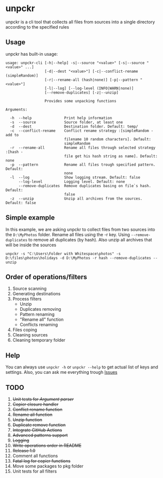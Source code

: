 # unpckr

unpckr is a cli tool that collects all files from sources into a single directory according to the specified rules

## Usage

unpckr has built-in usage:

```text
usage: unpckr-cli [-h|--help] -s|--source "<value>" [-s|--source "<value>" ...]
                  [-d|--dest "<value>"] [-c|--conflict-rename (simpleRandom)]
                  [-r|--rename-all (hash|none)] [-p|--pattern "<value>"]
                  [-l|--log] [--log-level (INFO|WARN|none)]
                  [--remove-duplicates] [-z|--unzip]

                  Provides some unpacking functions

Arguments:

  -h  --help               Print help information
  -s  --source             Source folder, at least one
  -d  --dest               Destination folder. Default: temp/
  -c  --conflict-rename    Conflict rename strategy :[simpleRandom - add to
                           filename 10 random characters]. Default:
                           simpleRandom
  -r  --rename-all         Rename all files through selected strategy :[hash -
                           file get his hash string as name]. Default: none
  -p  --pattern            Rename all files trough specified pattern. Default:
                           none
  -l  --log                Show logging stream. Default: false
      --log-level          Logging level. Default: none
      --remove-duplicates  Remove duplicates basing on file`s hash. Default:
                           false
  -z  --unzip              Unzip all archives from the sources. Default: false
```

## Simple example

In this example, we are asking unpckr to collect files from two sources into the `D:\MyPhotos` folder. Rename all files using the -r key. Using `--remove-duplicates` to remove all duplicates (by hash). Also unzip all archives that will be inside the sources

```text
unpckr -s "C:\Users\Folder with Whitespace\photos" -s D:\files\photos\holidays -d D:\MyPhotos -r hash --remove-duplicates --unzip
```

## Order of operations/filters

1. Source scanning
2. Generating destinations
3. Process filters
    - Unzip
    - Duplicates removing
    - Pattern renaming
    - "Rename all" function
    - Conflicts renaming
4. Files coping
5. Cleaning sources
6. Cleaning temporary folder

## Help

You can always use `unpckr -h` or `unpckr --help` to get actual list of keys and settings. Also, you can ask me everything trough [Issues](https://github.com/nekovalue/unpckr/issues)

## TODO

1. ~~Unit tests for *Argument parser*~~
2. ~~Copier closure handler~~
3. ~~Conflict rename function~~
4. ~~Rename all function~~
5. ~~Unzip function~~
6. ~~Duplicate remove function~~
7. ~~Integrate GitHub Actions~~
8. ~~Advanced patterns support~~
9. ~~Logging~~
10. ~~Write operations order in README~~
11. ~~Release 1.0~~
12. Comment all functions
13. ~~Fatal log for copier functions~~
14. Move some packages to pkg folder
15. Unit tests for all filters
